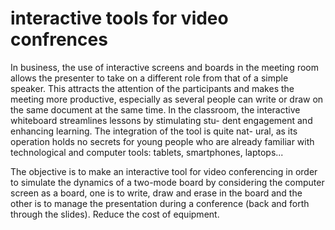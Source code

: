 # interactive tools for video confrences
In business, the use of interactive screens and boards in the meeting room allows
the presenter to take on a different role from that of a simple speaker. This attracts
the attention of the participants and makes the meeting more productive, especially
as several people can write or draw on the same document at the same time.
In the classroom, the interactive whiteboard streamlines lessons by stimulating stu-
dent engagement and enhancing learning. The integration of the tool is quite nat-
ural, as its operation holds no secrets for young people who are already familiar
with technological and computer tools: tablets, smartphones, laptops...

The objective is to make an interactive tool for video conferencing in order to
simulate the dynamics of a two-mode board by considering the computer screen as
a board, one is to write, draw and erase in the board and the other is to manage the
presentation during a conference (back and forth through the slides). Reduce the
cost of equipment.
